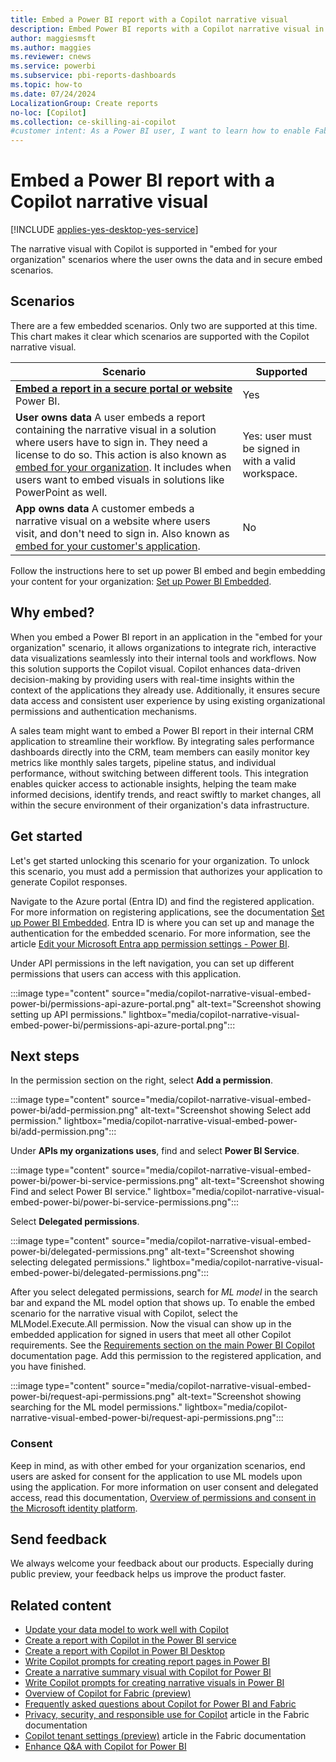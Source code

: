 ```yaml
---
title: Embed a Power BI report with a Copilot narrative visual 
description: Embed Power BI reports with a Copilot narrative visual in secure portals or websites, detailing supported scenarios, benefits, and setup instructions.
author: maggiesmsft
ms.author: maggies
ms.reviewer: cnews
ms.service: powerbi
ms.subservice: pbi-reports-dashboards
ms.topic: how-to
ms.date: 07/24/2024
LocalizationGroup: Create reports
no-loc: [Copilot]
ms.collection: ce-skilling-ai-copilot
#customer intent: As a Power BI user, I want to learn how to enable Fabric Copilot for Power BI to use Copilot in the service and desktop.
---
```


# Embed a Power BI report with a Copilot narrative visual 

[!INCLUDE [applies-yes-desktop-yes-service](../includes/applies-yes-desktop-yes-service.md)]

The narrative visual with Copilot is supported in "embed for your organization" scenarios where the user owns the data and in secure embed scenarios. 

## Scenarios

There are a few embedded scenarios. Only two are supported at this time. This chart makes it clear which scenarios are supported with the Copilot narrative visual.

|Scenario |Supported |
|---------|---------|
|[**Embed a report in a secure portal or website**](./../collaborate-share/service-embed-secure.md) Power BI. | Yes |
|**User owns data** A user embeds a report containing the narrative visual in a solution where users have to sign in. They need a license to do so. This action is also known as [embed for your organization](../developer/embedded/embed-sample-for-your-organization.md?tabs=net-core). It includes when users want to embed visuals in solutions like PowerPoint as well. | Yes: user must be signed in with a valid workspace. |
|**App owns data** A customer embeds a narrative visual on a website where users visit, and don't need to sign in. Also known as [embed for your customer's application](../developer/embedded/embed-sample-for-customers.md?tabs=net-core). | No |

Follow the instructions here to set up power BI embed and begin embedding your content for your organization: [Set up Power BI Embedded](../developer/embedded/register-app.md?tabs=customers).

## Why embed?

When you embed a Power BI report in an application in the "embed for your organization" scenario, it allows organizations to integrate rich, interactive data visualizations seamlessly into their internal tools and workflows. Now this solution supports the Copilot visual. Copilot enhances data-driven decision-making by providing users with real-time insights within the context of the applications they already use. Additionally, it ensures secure data access and consistent user experience by using existing organizational permissions and authentication mechanisms. 

A sales team might want to embed a Power BI report in their internal CRM application to streamline their workflow. By integrating sales performance dashboards directly into the CRM, team members can easily monitor key metrics like monthly sales targets, pipeline status, and individual performance, without switching between different tools. This integration enables quicker access to actionable insights, helping the team make informed decisions, identify trends, and react swiftly to market changes, all within the secure environment of their organization's data infrastructure.

## Get started

Let's get started unlocking this scenario for your organization. To unlock this scenario, you must add a permission that authorizes your application to generate Copilot responses.

Navigate to the Azure portal (Entra ID) and find the registered application. For more information on registering applications, see the documentation [Set up Power BI Embedded](./../developer/embedded/register-app.md?tabs=organization). Entra ID is where you can set up and manage the authentication for the embedded scenario. For more information, see the article [Edit your Microsoft Entra app permission settings - Power BI](./../developer/embedded/change-permissions.md).

Under API permissions in the left navigation, you can set up different permissions that users can access with this application.

:::image type="content" source="media/copilot-narrative-visual-embed-power-bi/permissions-api-azure-portal.png" alt-text="Screenshot showing setting up API permissions." lightbox="media/copilot-narrative-visual-embed-power-bi/permissions-api-azure-portal.png":::

## Next steps

In the permission section on the right, select **Add a permission**.

:::image type="content" source="media/copilot-narrative-visual-embed-power-bi/add-permission.png" alt-text="Screenshot showing Select add permission." lightbox="media/copilot-narrative-visual-embed-power-bi/add-permission.png":::

Under **APIs my organizations uses**, find and select **Power BI Service**.

:::image type="content" source="media/copilot-narrative-visual-embed-power-bi/power-bi-service-permissions.png" alt-text="Screenshot showing Find and select Power BI service." lightbox="media/copilot-narrative-visual-embed-power-bi/power-bi-service-permissions.png":::

Select **Delegated permissions**.

:::image type="content" source="media/copilot-narrative-visual-embed-power-bi/delegated-permissions.png" alt-text="Screenshot showing selecting delegated permissions." lightbox="media/copilot-narrative-visual-embed-power-bi/delegated-permissions.png":::

After you select delegated permissions, search for *ML model* in the search bar and expand the ML model option that shows up. To enable the embed scenario for the narrative visual with Copilot, select the MLModel.Execute.All permission. Now the visual can show up in the embedded application for signed in users that meet all other Copilot requirements. See the [Requirements section on the main Power BI Copilot](copilot-introduction.md#copilot-requirements) documentation page. Add this permission to the registered application, and you have finished.

:::image type="content" source="media/copilot-narrative-visual-embed-power-bi/request-api-permissions.png" alt-text="Screenshot showing searching for the ML model permissions." lightbox="media/copilot-narrative-visual-embed-power-bi/request-api-permissions.png":::

### Consent 

Keep in mind, as with other embed for your organization scenarios, end users are asked for consent for the application to use ML models upon using the application. For more information on user consent and delegated access, read this documentation, [Overview of permissions and consent in the Microsoft identity platform](/entra/identity-platform/permissions-consent-overview).

## Send feedback

We always welcome your feedback about our products. Especially during public preview, your feedback helps us improve the product faster.

## Related content

- [Update your data model to work well with Copilot](copilot-evaluate-data.md)
- [Create a report with Copilot in the Power BI service](copilot-create-report-service.md)
- [Create a report with Copilot in Power BI Desktop](copilot-create-desktop-report.md)
- [Write Copilot prompts for creating report pages in Power BI](copilot-prompts-report-pages.md)
- [Create a narrative summary visual with Copilot for Power BI](copilot-create-narrative.md)
- [Write Copilot prompts for creating narrative visuals in Power BI](copilot-prompts-narratives.md)
- [Overview of Copilot for Fabric (preview)](/fabric/get-started/copilot-fabric-overview)
- [Frequently asked questions about Copilot for Power BI and Fabric](/fabric/get-started/copilot-faq-fabric)
- [Privacy, security, and responsible use for Copilot](/fabric/get-started/copilot-privacy-security) article in the Fabric documentation 
- [Copilot tenant settings (preview)](/fabric/admin/service-admin-portal-copilot) article in the Fabric documentation 
- [Enhance Q&A with Copilot for Power BI](../natural-language/q-and-a-copilot-enhancements.md)
